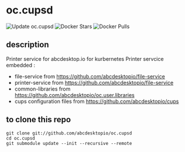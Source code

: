 # oc.cupsd

![Update oc.cupsd](https://github.com/abcdesktopio/oc.cupsd/workflows/Update%20oc.cupsd/badge.svg)
![Docker Stars](https://img.shields.io/docker/stars/abcdesktopio/oc.cupsd.18.04.svg) 
![Docker Pulls](https://img.shields.io/docker/pulls/abcdesktopio/oc.cupsd.18.04.svg)

## description 

Printer service for abcdesktop.io for kurbernetes
Printer servcice embedded :
- file-service from https://github.com/abcdesktopio/file-service
- printer-service from https://github.com/abcdesktopio/file-service
- common-libraries from https://github.com/abcdesktopio/oc.user.libraries
- cups configuration files from https://github.com/abcdesktopio/cups


## to clone this repo 
```
git clone git://github.com/abcdesktopio/oc.cupsd
cd oc.cupsd
git submodule update --init --recursive --remote
```
